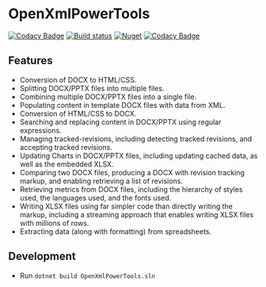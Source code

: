﻿# OpenXmlPowerTools

[![Codacy Badge](https://api.codacy.com/project/badge/Grade/7fe6efef1a3643d08fea930b690e486b)](https://app.codacy.com/gh/Codeuctivity/OpenXmlPowerTools?utm_source=github.com&utm_medium=referral&utm_content=Codeuctivity/OpenXmlPowerTools&utm_campaign=Badge_Grade_Settings)
[![Build status](https://ci.appveyor.com/api/projects/status/yvbafg309sfb9syr/branch/main?svg=true)](https://ci.appveyor.com/project/stesee/openxmlpowertools/branch/main)
[![Nuget](https://img.shields.io/nuget/v/OpenXmlPowerToolsStandard.svg)](https://www.nuget.org/packages/OpenXmlPowerToolsStandard/) [![Codacy Badge](https://app.codacy.com/project/badge/Grade/91883269775a4333aa78d8a911dfbaf5)](https://www.codacy.com/gh/Codeuctivity/OpenXmlPowerTools/dashboard?utm_source=github.com&amp;utm_medium=referral&amp;utm_content=Codeuctivity/OpenXmlPowerTools&amp;utm_campaign=Badge_Grade)

## Features

- Conversion of DOCX to HTML/CSS.
- Splitting DOCX/PPTX files into multiple files.
- Combining multiple DOCX/PPTX files into a single file.
- Populating content in template DOCX files with data from XML.
- Conversion of HTML/CSS to DOCX.
- Searching and replacing content in DOCX/PPTX using regular expressions.
- Managing tracked-revisions, including detecting tracked revisions, and accepting tracked revisions.
- Updating Charts in DOCX/PPTX files, including updating cached data, as well as the embedded XLSX.
- Comparing two DOCX files, producing a DOCX with revision tracking markup, and enabling retrieving a list of revisions.
- Retrieving metrics from DOCX files, including the hierarchy of styles used, the languages used, and the fonts used.
- Writing XLSX files using far simpler code than directly writing the markup, including a streaming approach that
  enables writing XLSX files with millions of rows.
- Extracting data (along with formatting) from spreadsheets.

## Development

- Run `dotnet build OpenXmlPowerTools.sln`
